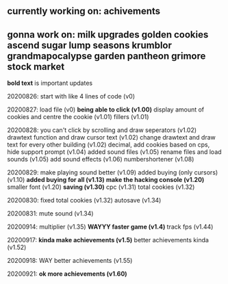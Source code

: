 currently working on:
achivements
---
gonna work on:
milk
upgrades
golden cookies
ascend
sugar lump
seasons
krumblor
grandmapocalypse
garden
pantheon
grimore
stock market
---

**bold text** is important updates

20200826:
start with like 4 lines of code (v0)

20200827:
load file (v0)
**being able to click (v1.00)**
display amount of cookies and centre the cookie (v1.01)
fillers (v1.01)

20200828:
you can't click by scrolling and draw seperators (v1.02)
drawtext function and draw cursor text (v1.02)
change drawtext and draw text for every other building (v1.02)
decimal, add cookies based on cps, hide support prompt (v1.04)
added sound files (v1.05)
rename files and load sounds (v1.05)
add sound effects (v1.06)
numbershortener (v1.08)

20200829:
make playing sound better (v1.09)
added buying (only cursors) (v1.10)
**added buying for all (v1.13)**
**make the hacking console (v1.20)**
smaller font (v1.20)
**saving (v1.30)**
cpc (v1.31)
total cookies (v1.32)

20200830:
fixed total cookies (v1.32)
autosave (v1.34)

20200831:
mute sound (v1.34)

20200914:
multiplier (v1.35)
**WAYYY faster game (v1.4)**
track fps (v1.44)

20200917:
**kinda make achievements (v1.5)**
better achievements kinda (v1.52)

20200918:
WAY better achievements (v1.55)

20200921:
**ok more achievements (v1.60)**